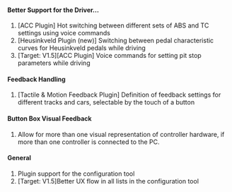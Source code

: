 #### Better Support for the Driver...
  1. [ACC Plugin] Hot switching between different sets of ABS and TC settings using voice commands
  2. [Heusinkveld Plugin (new)] Switching between pedal characteristic curves for Heusinkveld pedals while driving
  3. [Target: V1.5][ACC Plugin] Voice commands for setting pit stop parameters while driving
  
#### Feedback Handling
  1. [Tactile & Motion Feedback Plugin] Definition of feedback settings for different tracks and cars, selectable by the touch of a button
  
#### Button Box Visual Feedback
  1. Allow for more than one visual representation of controller hardware, if more than one controller is connected to the PC.
  
#### General
  1. Plugin support for the configuration tool
  2. [Target: V1.5]Better UX flow in all lists in the configuration tool